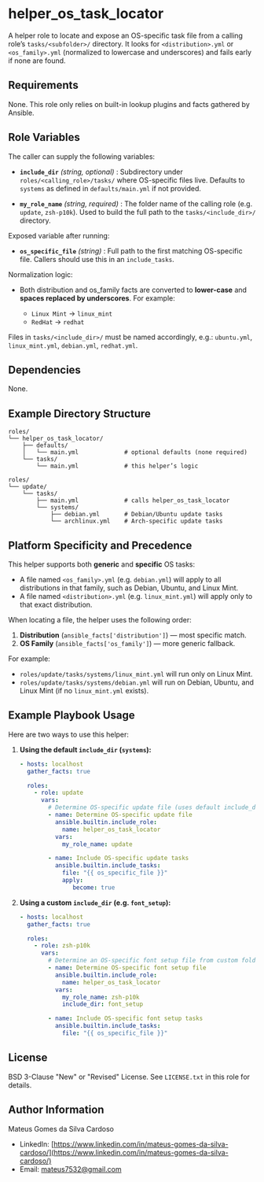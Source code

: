 # helper_os_task_locator

A helper role to locate and expose an OS-specific task file from a calling role’s `tasks/<subfolder>/` directory.
It looks for `<distribution>.yml` or `<os_family>.yml` (normalized to lowercase and underscores) and fails early if none are found.

## Requirements

None. This role only relies on built-in lookup plugins and facts gathered by Ansible.

## Role Variables

The caller can supply the following variables:

* **`include_dir`** *(string, optional)*
  : Subdirectory under `roles/<calling_role>/tasks/` where OS-specific files live. Defaults to `systems` as defined in `defaults/main.yml` if not provided.

* **`my_role_name`** *(string, required)*
  : The folder name of the calling role (e.g. `update`, `zsh-p10k`). Used to build the full path to the `tasks/<include_dir>/` directory.

Exposed variable after running:

* **`os_specific_file`** *(string)*
  : Full path to the first matching OS-specific file. Callers should use this in an `include_tasks`.

Normalization logic:

* Both distribution and os\_family facts are converted to **lower-case** and **spaces replaced by underscores**. For example:

  * `Linux Mint` → `linux_mint`
  * `RedHat`     → `redhat`

Files in `tasks/<include_dir>/` must be named accordingly, e.g.: `ubuntu.yml`, `linux_mint.yml`, `debian.yml`, `redhat.yml`.

## Dependencies

None.

## Example Directory Structure

```
roles/
└── helper_os_task_locator/
    ├── defaults/
    │   └── main.yml             # optional defaults (none required)
    └── tasks/
        └── main.yml             # this helper’s logic

roles/
└── update/
    └── tasks/
        ├── main.yml             # calls helper_os_task_locator
        └── systems/
            ├── debian.yml       # Debian/Ubuntu update tasks
            └── archlinux.yml    # Arch-specific update tasks
```

## Platform Specificity and Precedence

This helper supports both **generic** and **specific** OS tasks:

* A file named `<os_family>.yml` (e.g. `debian.yml`) will apply to all distributions in that family, such as Debian, Ubuntu, and Linux Mint.
* A file named `<distribution>.yml` (e.g. `linux_mint.yml`) will apply only to that exact distribution.

When locating a file, the helper uses the following order:

1. **Distribution** (`ansible_facts['distribution']`) — most specific match.
2. **OS Family** (`ansible_facts['os_family']`) — more generic fallback.

For example:

* `roles/update/tasks/systems/linux_mint.yml` will run only on Linux Mint.
* `roles/update/tasks/systems/debian.yml` will run on Debian, Ubuntu, and Linux Mint (if no `linux_mint.yml` exists).

## Example Playbook Usage

Here are two ways to use this helper:

1. **Using the default `include_dir` (`systems`):**

   ```yaml
   - hosts: localhost
     gather_facts: true

     roles:
       - role: update
         vars:
           # Determine OS-specific update file (uses default include_dir: systems)
           - name: Determine OS-specific update file
             ansible.builtin.include_role:
               name: helper_os_task_locator
             vars:
               my_role_name: update

           - name: Include OS-specific update tasks
             ansible.builtin.include_tasks:
               file: "{{ os_specific_file }}"
               apply:
                  become: true
   ```

2. **Using a custom `include_dir` (e.g. `font_setup`):**

   ```yaml
   - hosts: localhost
     gather_facts: true

     roles:
       - role: zsh-p10k
         vars:
           # Determine an OS-specific font setup file from custom folder
           - name: Determine OS-specific font setup file
             ansible.builtin.include_role:
               name: helper_os_task_locator
             vars:
               my_role_name: zsh-p10k
               include_dir: font_setup

           - name: Include OS-specific font setup tasks
             ansible.builtin.include_tasks:
               file: "{{ os_specific_file }}"
   ```

## License

BSD 3-Clause "New" or "Revised" License. See `LICENSE.txt` in this role for details.

## Author Information

Mateus Gomes da Silva Cardoso

* LinkedIn: [https://www.linkedin.com/in/mateus-gomes-da-silva-cardoso/](https://www.linkedin.com/in/mateus-gomes-da-silva-cardoso/)
* Email: [mateus7532@gmail.com](mailto:mateus7532@gmail.com)
